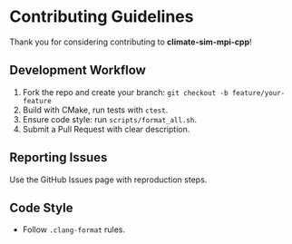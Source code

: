 # Contributing Guidelines

Thank you for considering contributing to **climate-sim-mpi-cpp**!

## Development Workflow
1. Fork the repo and create your branch: `git checkout -b feature/your-feature`
2. Build with CMake, run tests with `ctest`.
3. Ensure code style: run `scripts/format_all.sh`.
4. Submit a Pull Request with clear description.

## Reporting Issues
Use the GitHub Issues page with reproduction steps.

## Code Style
- Follow `.clang-format` rules.
